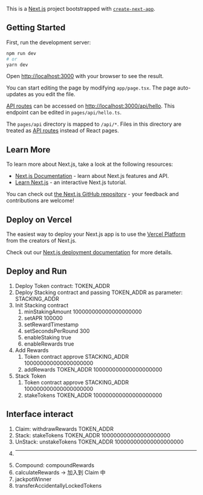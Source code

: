 This is a [Next.js](https://nextjs.org/) project bootstrapped with [`create-next-app`](https://github.com/vercel/next.js/tree/canary/packages/create-next-app).

## Getting Started

First, run the development server:

```bash
npm run dev
# or
yarn dev
```

Open [http://localhost:3000](http://localhost:3000) with your browser to see the result.

You can start editing the page by modifying `app/page.tsx`. The page auto-updates as you edit the file.

[API routes](https://nextjs.org/docs/api-routes/introduction) can be accessed on [http://localhost:3000/api/hello](http://localhost:3000/api/hello). This endpoint can be edited in `pages/api/hello.ts`.

The `pages/api` directory is mapped to `/api/*`. Files in this directory are treated as [API routes](https://nextjs.org/docs/api-routes/introduction) instead of React pages.

## Learn More

To learn more about Next.js, take a look at the following resources:

- [Next.js Documentation](https://nextjs.org/docs) - learn about Next.js features and API.
- [Learn Next.js](https://nextjs.org/learn) - an interactive Next.js tutorial.

You can check out [the Next.js GitHub repository](https://github.com/vercel/next.js/) - your feedback and contributions are welcome!

## Deploy on Vercel

The easiest way to deploy your Next.js app is to use the [Vercel Platform](https://vercel.com/new?utm_medium=default-template&filter=next.js&utm_source=create-next-app&utm_campaign=create-next-app-readme) from the creators of Next.js.

Check out our [Next.js deployment documentation](https://nextjs.org/docs/deployment) for more details.

## Deploy and Run

1. Deploy Token contract: TOKEN_ADDR
2. Deploy Stacking contract and passing TOKEN_ADDR as parameter: STACKING_ADDR
3. Init Stacking contract
   1. minStakingAmount 100000000000000000000
   2. setAPR 100000
   3. setRewardTimestamp
   4. setSecondsPerRound 300
   5. enableStaking true
   6. enableRewards true
4. Add Rewards
   1. Token contract approve STACKING_ADDR 100000000000000000000
   2. addRewards TOKEN_ADDR 100000000000000000000
5. Stack Token
   1. Token contract approve STACKING_ADDR 100000000000000000000
   2. stakeTokens TOKEN_ADDR 100000000000000000000

## Interface interact

1. Claim: withdrawRewards TOKEN_ADDR
2. Stack: stakeTokens TOKEN_ADDR 100000000000000000000
3. UnStack: unstakeTokens TOKEN_ADDR 100000000000000000000
4. ----------
5. Compound: compoundRewards
6. calculateRewards -> 加入到 Claim 中
7. jackpotWinner
8. transferAccidentallyLockedTokens
